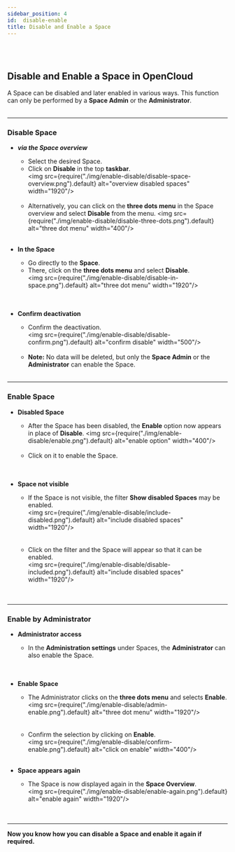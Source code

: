 ```yaml
---
sidebar_position: 4
id:  disable-enable
title: Disable and Enable a Space
---
```

<br/><br/>

##  Disable and Enable a Space in OpenCloud
A Space can be disabled and later enabled in various ways. This function can only be performed by a **Space Admin** or the **Administrator**.
<br/><br/>

---

###  Disable Space

- ***via the Space overview***
   - Select the desired Space.  
   - Click on **Disable** in the top **taskbar**.  
   <img src={require("./img/enable-disable/disable-space-overview.png").default} alt="overview disabled spaces" width="1920"/>
   <br/><br/>
   - Alternatively, you can click on the **three dots menu** in the Space overview and select **Disable** from the menu. 
   <img src={require("./img/enable-disable/disable-three-dots.png").default} alt="three dot menu" width="400"/>
<br/><br/>

- **In the Space**  
   - Go directly to the **Space**.  
   - There, click on the **three dots menu** and select **Disable**.  
   <img src={require("./img/enable-disable/disable-in-space.png").default} alt="three dot menu" width="1920"/>   
<br/><br/>

- **Confirm deactivation**  
   - Confirm the deactivation.  
   <img src={require("./img/enable-disable/disable-confirm.png").default} alt="confirm disable" width="500"/>
   <br/><br/>
   - **Note:** No data will be deleted, but only the **Space Admin** or the **Administrator** can enable the Space.
<br/><br/>

---

### Enable Space

- **Disabled Space**  
   - After the Space has been disabled, the **Enable** option now appears in place of **Disable**. 
   <img src={require("./img/enable-disable/enable.png").default} alt="enable option" width="400"/> 
   <br/><br/>
   - Click on it to enable the Space.  
<br/><br/>

- **Space not visible**  
   - If the Space is not visible, the filter **Show disabled Spaces** may be enabled.  
   <img src={require("./img/enable-disable/include-disabled.png").default} alt="include disabled spaces" width="1920"/>   
   <br/><br/>
   - Click on the filter and the Space will appear so that it can be enabled.  
   <img src={require("./img/enable-disable/disable-included.png").default} alt="include disabled spaces" width="1920"/>  
<br/><br/>

---

### Enable by Administrator

- **Administrator access**  
   - In the **Administration settings** under Spaces, the **Administrator** can also enable the Space.  
   <br/><br/>

- **Enable Space**  
   - The Administrator clicks on the **three dots menu** and selects **Enable**.  
   <img src={require("./img/enable-disable/admin-enable.png").default} alt="three dot menu" width="1920"/>  
   <br/><br/>
   - Confirm the selection by clicking on **Enable**.  
   <img src={require("./img/enable-disable/confirm-enable.png").default} alt="click on enable" width="400"/>
<br/><br/>

- **Space appears again**  
   - The Space is now displayed again in the **Space Overview**.  
   <img src={require("./img/enable-disable/enable-again.png").default} alt="enable again" width="1920"/>  
<br/><br/>

---

**Now you know how you can disable a Space and enable it again if required.**